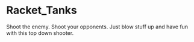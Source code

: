 # Racket_Tanks
Shoot the enemy. Shoot your opponents. Just blow stuff up and have fun with this top down shooter.
